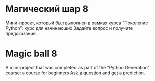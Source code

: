 # Магический шар 8 
Мини-проект, который был выполнен в рамках курса "Поколение Python": курс для начинающих
Задайте вопрос и получите предсказание.

# Magic ball 8
A mini-project that was completed as part of the "Python Generation" course: a course for beginners
Ask a question and get a prediction.
